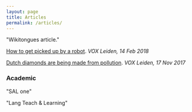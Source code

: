 ```yaml
---
layout: page
title: Articles
permalink: /articles/
---
```


"Wikitongues article."

[How to get picked up by a robot](https://voxnewspaperleiden.wordpress.com/2018/02/14/how-to-get-picked-up-by-a-robot/). _VOX Leiden, 14 Feb 2018_

[Dutch diamonds are being made from pollution](https://voxnewspaperleiden.wordpress.com/2017/11/17/dutch-diamonds-are-being-made-from-pollution/). _VOX Leiden, 17 Nov 2017_


### Academic

"SAL one"

"Lang Teach & Learning"
